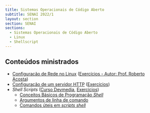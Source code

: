 ```yaml
---
title: Sistemas Operacionais de Código Aberto
subtitle: SENAI 2022/1
layout: section
section: SENAI
sections:
  - Sistemas Operacionais de Código Aberto
  - Linux
  - Shellscript
---
```


## Conteúdos ministrados

* [Configuração de Rede no Linux](soca/linux-net) ([Exercícios - Autor: Prof. Roberto Acosta](/files/senai/soca/exercicios_aula_11.pdf))
* [Configuração de um servidor HTTP](soca/linux-httpd) ([Exercícios](/files/senai/soca/exercicios_aula_13.pdf))
* _Shell Scripts_ ([Curso Devmedia](https://www.devmedia.com.br/introducao-ao-shell-script-no-linux/25778), [Exercícios](/files/senai/soca/exercicios_aula_14.pdf))
    * [Conceitos Básicos de Programação _Shell_](/tools/shellscript/code-structures)
    * [Argumentos de linha de comando](/tools/shellscript/posix-getopts)
    * [Comandos úteis em _scripts shell_](soca/linux-commands)
